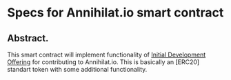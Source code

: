 # Specs for Annihilat.io smart contract

## Abstract.

This smart contract will implement functionality of [Initial Development Offering](README.md) for contributing to Annihilat.io. This is basically an [ERC20] standart token with some additional functionality.
